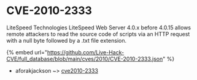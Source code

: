 # CVE-2010-2333

LiteSpeed Technologies LiteSpeed Web Server 4.0.x before 4.0.15 allows remote attackers to read the source code of scripts via an HTTP request with a null byte followed by a .txt file extension.

{% embed url="https://github.com/Live-Hack-CVE/full_database/blob/main/cves/2010/CVE-2010-2333.json" %}


* aforakjackson ~> [cve2010-2333](https://www.alice-snow.ru/2010/database/cve-2010-2333/cve2010-2333-aforakjackson)
